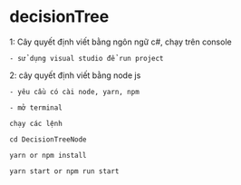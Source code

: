 # decisionTree

1: Cây quyết định viết bằng ngôn ngữ c#, chạy trên console

    - sử dụng visual studio để run project

2: cây quyết định viết bằng node js

    - yêu cầu có cài node, yarn, npm

    - mở terminal

    chạy các lệnh

    cd DecisionTreeNode

    yarn or npm install
    
    yarn start or npm run start